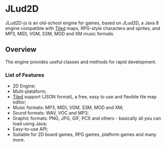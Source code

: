 # JLud2D

JLud2D-js is an old-school engine for games, based on JLud2D, a Java 8 engine compatible with [Tiled](http://www.mapeditor.org) maps, RPG-style characters and sprites, and MP3, MIDI, VGM, S3M, MOD and XM music formats.

## Overview

The engine provides useful classes and methods for rapid development. 

### List of Features

- 2D Engine;
- Multi-plataform;
- [Tiled](http://www.mapeditor.org) support (JSON format), a free, easy to use and flexible tile map editor;
- Music formats: MP3, MIDI, VGM, S3M, MOD and XM;
- Sound formats: WAV, VOC and MP3;
- Graphic formats: PNG, JPG, GIF, PCX and others - basically all you can load using Java;
- Easy-to-use API;
- Suitable for 2D board games, RPG games, platform games and many more.
